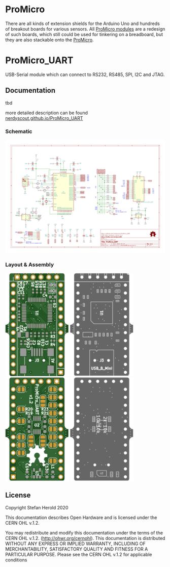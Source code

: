 # ProMicro
There are all kinds of extension shields for the Arduino Uno and hundreds of breakout boards for various sensors. All [ProMicro modules](https://github.com/nerdyscout?tab=repositories&q=ProMicro) are a redesign of such boards, which still could be used for tinkering on a breadboard, but they are also stackable onto the [ProMicro](https://github.com/sparkfun/Pro_Micro).

# ProMicro_UART
USB-Serial module which can connect to RS232, RS485, SPI, I2C and JTAG.

## Documentation
tbd

more detailed description can be found [nerdyscout.github.io/ProMicro_UART](https://nerdyscout.github.io/ProMicro_UART)

### Schematic
[![ProMicro_UART_schematic](docs/ProMicro_UART_schematic.svg)](docs/ProMicro_UART_schematic.pdf)

### Layout & Assembly
<img src="docs/img/ProMicro_UART_layout_top.svg" width="200" alt="ProMicro_UART_layout_top"> <img src="docs/img/ProMicro_UART_assembly_top.svg" width="200" alt="ProMicro_UART_assembly_top"> <img src="docs/img/ProMicro_UART_layout_bottom.svg" width="200" alt="ProMicro_UART_layout_bottom"> <img src="docs/img/ProMicro_UART_assembly_bottom.svg" width="200" alt="ProMicro_UART_assembly_bottom">

## License
Copyright Stefan Herold 2020

This documentation describes Open Hardware and is licensed under the CERN OHL v.1.2.

You may redistribute and modify this documentation under the terms of the CERN OHL v.1.2. (http://ohwr.org/cernohl). This documentation is distributed WITHOUT ANY EXPRESS OR IMPLIED WARRANTY, INCLUDING OF MERCHANTABILITY, SATISFACTORY QUALITY AND FITNESS FOR A PARTICULAR PURPOSE. Please see the CERN OHL v.1.2 for applicable conditions
